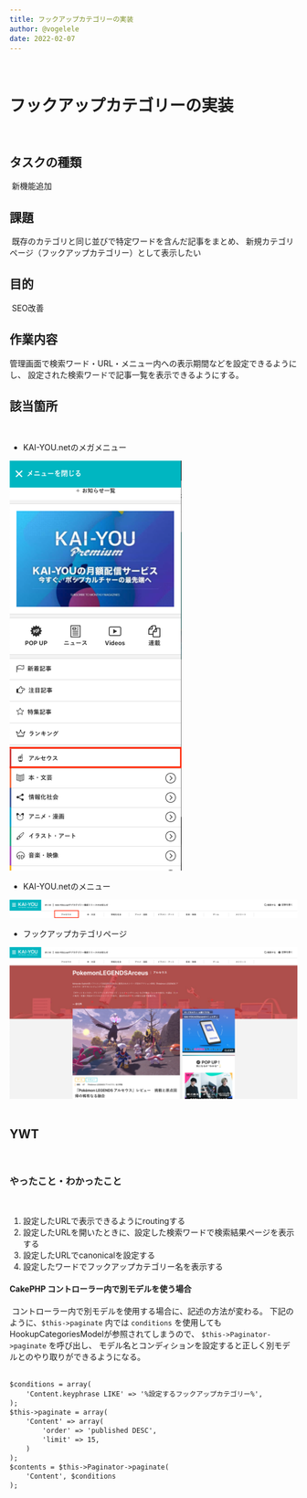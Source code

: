```yaml
---
title: フックアップカテゴリーの実装
author: @vogelele
date: 2022-02-07
---
```

​
​
# フックアップカテゴリーの実装
​
## タスクの種類
​
新機能追加
​
## 課題
​
既存のカテゴリと同じ並びで特定ワードを含んだ記事をまとめ、
新規カテゴリページ（フックアップカテゴリー）として表示したい
​
​
## 目的
​
SEO改善
​
​
## 作業内容
​
管理画面で検索ワード・URL・メニュー内への表示期間などを設定できるようにし、
設定された検索ワードで記事一覧を表示できるようにする。
​
​
## 該当箇所
​
* KAI-YOU.netのメガメニュー

![](./images/20220207-1.png)

* KAI-YOU.netのメニュー

![](./images/20220207-2.png)

* フックアップカテゴリページ

![](./images/20220207-3.png)
​
## YWT
​
### やったこと・わかったこと
​
1. 設定したURLで表示できるようにroutingする
2. 設定したURLを開いたときに、設定した検索ワードで検索結果ページを表示する
3. 設定したURLでcanonicalを設定する
4. 設定したワードでフックアップカテゴリー名を表示する
​
#### CakePHP コントローラー内で別モデルを使う場合
​
コントローラー内で別モデルを使用する場合に、記述の方法が変わる。
​
下記のように、`$this->paginate` 内では `conditions` を使用してもHookupCategoriesModelが参照されてしまうので、
`$this->Paginator->paginate` を呼び出し、
モデル名とコンディションを設定すると正しく別モデルとのやり取りができるようになる。
​
```php:HookupCategoryController.php
​
$conditions = array(
    'Content.keyphrase LIKE' => '%設定するフックアップカテゴリー%',
);
$this->paginate = array(
    'Content' => array(
        'order' => 'published DESC',
        'limit' => 15,
    )
);
$contents = $this->Paginator->paginate(
    'Content', $conditions
);

```
